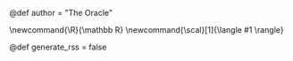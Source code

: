 @def author = "The Oracle"

\newcommand{\R}{\mathbb R}
\newcommand{\scal}[1]{\langle #1 \rangle}

@def generate_rss = false
